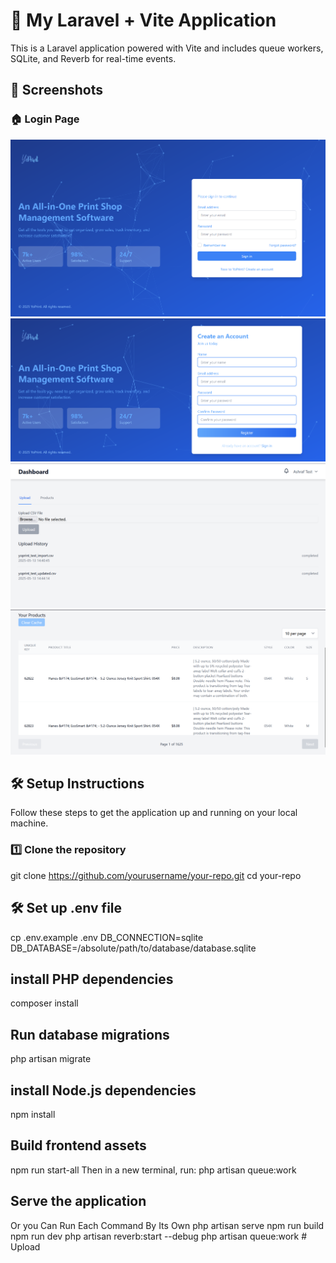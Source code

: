 # 🚀 My Laravel + Vite Application

This is a Laravel application powered with Vite and includes queue workers, SQLite, and Reverb for real-time events.

## 📸 Screenshots

### 🏠 Login Page
![Login Page](screenshots/login.png)
![Register Page](screenshots/reg.png)
![Upload Page](screenshots/dashboardupload.png)
![Product Page](screenshots/product.png)


## 🛠️ Setup Instructions

Follow these steps to get the application up and running on your local machine.

### 1️⃣ Clone the repository
git clone https://github.com/yourusername/your-repo.git
cd your-repo

## 🛠️ Set up .env file
cp .env.example .env
DB_CONNECTION=sqlite
DB_DATABASE=/absolute/path/to/database/database.sqlite

## install PHP dependencies
composer install

## Run database migrations
php artisan migrate

## install Node.js dependencies
npm install

## Build frontend assets
npm run start-all
Then in a new terminal, run:
php artisan queue:work

##  Serve the application
Or you Can Run Each Command By Its Own
php artisan serve
npm run build
npm run dev
php artisan reverb:start --debug
php artisan queue:work
#   U p l o a d 
 
 